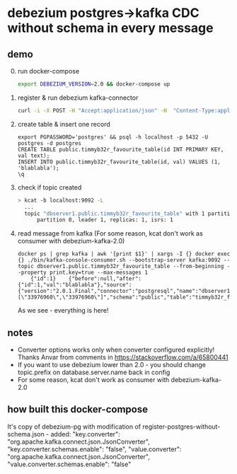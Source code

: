 # debezium postgres->kafka CDC without schema in every message

## demo

0) run docker-compose
    ```sh
    export DEBEZIUM_VERSION=2.0 && docker-compose up
    ```

1) register & run debezium kafka-connector
    ```sh
    curl -i -X POST -H "Accept:application/json" -H  "Content-Type:application/json" http://localhost:8083/connectors/ -d @register-postgres-without-schema.json
    ```

2) create table & insert one record
    ```
    export PGPASSWORD='postgres' && psql -h localhost -p 5432 -U postgres -d postgres
    CREATE TABLE public.timmyb32r_favourite_table(id INT PRIMARY KEY, val text);
    INSERT INTO public.timmyb32r_favourite_table(id, val) VALUES (1, 'blablabla');
    \q
    ```
3) check if topic created
    ```sh
    > kcat -b localhost:9092 -L
      ...
      topic "dbserver1.public.timmyb32r_favourite_table" with 1 partitions:
          partition 0, leader 1, replicas: 1, isrs: 1
    ```

4) read message from kafka (For some reason, kcat don't work as consumer with debezium-kafka-2.0)
    ```
    docker ps | grep kafka | awk '{print $1}' | xargs -I {} docker exec {} ./bin/kafka-console-consumer.sh --bootstrap-server kafka:9092 --topic dbserver1.public.timmyb32r_favourite_table --from-beginning --property print.key=true --max-messages 1
        {"id":1}	{"before":null,"after":{"id":1,"val":"blablabla"},"source":{"version":"2.0.1.Final","connector":"postgresql","name":"dbserver1","ts_ms":1678289937327,"snapshot":"false","db":"postgres","sequence":"[\"33976960\",\"33976960\"]","schema":"public","table":"timmyb32r_favourite_table","txId":754,"lsn":33976960,"xmin":null},"op":"c","ts_ms":1678289937562,"transaction":null}
    ```
    As we see - everything is here!


## notes

- Converter options works only when converter configured explicitly! Thanks Anvar from comments in https://stackoverflow.com/a/65800441
- If you want to use debezium lower than 2.0 - you should change topic.prefix on database.server.name back in config
- For some reason, kcat don't work as consumer with debezium-kafka-2.0

## how built this docker-compose

It's copy of debezium-pg with modification of register-postgres-without-schema.json - added:
    "key.converter": "org.apache.kafka.connect.json.JsonConverter",
    "key.converter.schemas.enable": "false",
    "value.converter": "org.apache.kafka.connect.json.JsonConverter",
    "value.converter.schemas.enable": "false"
